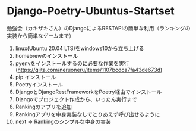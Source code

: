 # Django-Poetry-Ubuntus-Startset
勉強会（カキザキさん）のDjangoによるRESTAPIの簡単な利用（ランキングの実装から簡単なゲームまで）

1. linux(Ubuntu 20.04 LTS)をwindows10から立ち上げる
2. homebrewのインストール
3. pyenvをインストールするのに必要な作業を実行(https://qiita.com/neruoneru/items/1107bcdca7fa43de673d)
4. pip インストール
5. Poetryインストール
6. DjangoとDjangoRestFrameworkをPoetry経由でインストール
7. Djangoでプロジェクト作成から、いったん実行まで
8. Rankingのアプリを追加
9. Rankingアプリを中身実装なしでとりあえず呼び出せるように
10. next => Rankingのシンプルな中身の実装
